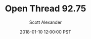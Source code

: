 ---
layout: podcast
title: "Open Thread 92.75"
author: Scott Alexander
description: https://slatestarcodex.com/2018/01/10/open-thread-92-75/
date: 2018-01-10 12:00:00 PST
length: 76901
duration: 19
guid: open-thread-92-75
---